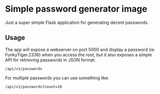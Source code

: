 # Simple password generator image

Just a super simple Flask application for generating decent passwords.

## Usage
The app will expose a webserver on port 5000 and display a password (ie. FunkyTiger.2336) when you access the root, but it also exposes a simple API for retrieving passwords in JSON format:

`/api/v1/passwords`

For multiple passwords you can use something like:

`/api/v1/passwords?count=10`
